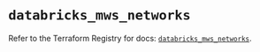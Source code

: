 # `databricks_mws_networks`

Refer to the Terraform Registry for docs: [`databricks_mws_networks`](https://registry.terraform.io/providers/databricks/databricks/1.34.0/docs/resources/mws_networks).
